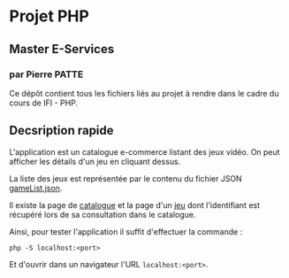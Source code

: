 # Projet PHP
## Master E-Services


### par Pierre PATTE

Ce dépôt contient tous les fichiers liés au projet à rendre dans le cadre du cours de IFI - PHP.

## Decsription rapide

L'application est un catalogue e-commerce listant des jeux vidéo. On peut afficher les détails d'un jeu en cliquant dessus.

La liste des jeux est représentée par le contenu du fichier JSON [gameList.json](./gameList.json).

Il existe la page de [catalogue](./index.php) et la page d'un [jeu](./game_details.php) dont l'identifiant est récupéré lors de sa consultation dans le catalogue.

Ainsi, pour tester l'application il suffit d'effectuer la commande :

```
php -S localhost:<port>
```

Et d'ouvrir dans un navigateur l'URL `localhost:<port>`.

